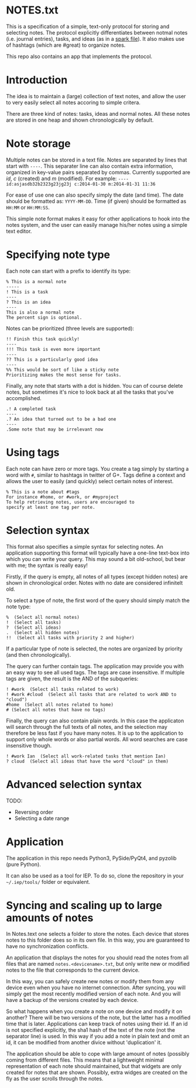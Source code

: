 # NOTES.txt
  
This is a specification of a simple, text-only protocol for storing and
selecting notes. The protocol explicitly differentiates between notmal
notes (i.e. journal entries), tasks, and ideas (as in a [spark
file](https://medium.com/the-writers-room/8d6e7df7ae58)). It also makes
use of hashtags (which are #great) to organize notes.

This repo also contains an app that implements the protocol. 


# Introduction
  
The idea is to maintain a (large) collection of text notes, and allow
the user to very easily select all notes accoring to simple critera.

There are three kind of notes: tasks, ideas and normal notes. All these
notes are stored in one heap and shown chronologically by default.


# Note storage
  
Multiple notes can be stored in a text file. Notes are separated by
lines that start with ``----``. This separater line can also
contain extra information, organized in key-value pairs separated by commas.
Currently supported are *id*, *c* (created) and *m* (modified).
For example: ``---- id:asjasdb32b2323g23jg23j c:2014-01-30 m:2014-01-31 11:36``

For ease of use one can also specify simply the date (and time). 
The date should be formatted as: ``YYYY-MM-DD``. Time (if given) should
be formatted as ``HH:MM`` or ``HH:MM:SS``.

This simple note format makes it easy for other applications to hook
into the notes system, and the user can easily manage his/her notes
using a simple text editor.


# Specifying note type
  
Each note can start with a prefix to identify its type:

    % This is a normal note 
    ----- 
    ! This is a task 
    ---- 
    ? This is an idea 
    ---- 
    This is also a normal note 
    The percent sign is optional.
    
Notes can be prioritized (three levels are supported):

    !! Finish this task quickly! 
    ---- 
    !!! This task is even more important 
    ---- 
    ?? This is a particularly good idea 
    ---- 
    %% This would be sort of like a sticky note 
    Prioritizing makes the most sense for tasks.
    
Finally, any note that starts with a dot is hidden. You can of course
delete notes, but sometimes it's nice to look back at all the tasks
that you've accomplished.

    .! A completed task 
    ---- 
    .? An idea that turned out to be a bad one
    ---- 
    .Some note that may be irrelevant now
    

# Using tags
  
Each note can have zero or more tags. You create a tag simply by
starting a word with ``#``, similar to hashtags in twitter of G+. Tags
define a context and allows the user to easily (and quickly) select
certain notes of interest.

    % This is a note about #tags 
    For instance #home, or #work, or #myproject 
    To help retrieving notes, users are encouraged to 
    specify at least one tag per note.
    

# Selection syntax
  
This format also specifies a simple syntax for selecting notes. An
application supporting this format will typically have a one-line
text-box into which you can write your query. This may sound a bit
old-school, but bear with me; the syntax is really
easy!

Firstly, if the query is empty, all notes of all types (except hidden
notes) are shown in chronological order. Notes with no date are
considered infinitelt old.

To select a type of note, the first word of the query should simply
match the note type:

    %  (Select all normal notes) 
    !  (Select all tasks) 
    ?  (Select all ideas) 
    .  (Select all hidden notes) 
    !!  (Select all tasks with priority 2 and higher)
    
If a particular type of note is selected, the notes are organized by
priority (and then chronologically).

The query can further contain tags. The application may provide you
with an easy way to see all used tags. The tags are case insensitive.
If multiple tags are given, the result is the AND of the subqueries:

    ! #work  (Select all tasks related to work) 
    ! #work #cloud  (Select all tasks that are related to work AND to "cloud")
    #home  (Select all notes related to home) 
    # (Select all notes that have no tags)
      
Finally, the query can also contain plain words. In this case the
applicaton will search through the full texts of all notes, and the
selection may therefore be less fast if you have many notes. It is up
to the application to support only whole words or also partial words.
All word searches are case insensitive though.

    ! #work Ian  (Select all work-related tasks that mention Ian) 
    ? cloud  (Select all ideas that have the word "cloud" in them)
    

# Advanced selection syntax
  
TODO:

  * Reversing order
  * Selecting a date range
    

# Application

The application in this repo needs Python3, PySide/PyQt4, and pyzolib
(pure Python).

It can also be used as a tool for IEP. To do so, clone the repository in your
``~/.iep/tools/`` folder or equivalent.


# Syncing and scaling up to large amounts of notes
  
In Notes.text one selects a folder to store the notes. Each device that
stores notes to this folder does so in its own file. In this way,
you are guaranteed to have no synchronization conflicts.

An application that displays the notes for you should read the notes
from all files that are named ``notes.<devicename>.txt``, but only
write new or modified notes to the file that corresponds to the current
device.

In this way, you can safely create new notes or modify them from any device
even when you have no internet connection. After syncing, you will simply
get the most recently modified version of each note. And you will have
a backup of the versions created by each device.

So what happens when you create a note on one device and modify it on 
another? There will be two versions of the note, but the latter has
a modified time that is later. Applications can keep track of notes
using their id. If an id is not specified explicitly, the sha1 hash
of the text of the note (not the separator line) is used. In this way
if you add a note in plain text and omit an id, it can be modified
from another divice without 'duplication' it.

The application should be able to cope with large amount of notes
(possibly coming from different files. This means that a lightweight
minimal representation of each note should maintained, but that widgets
are only created for notes that are shown. Possibly, extra widges are
created on the fly as the user scrolls through the notes.
